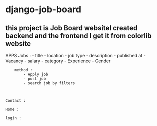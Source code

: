 # django-job-board

## this project is Job Board websiteI created backend and the frontend I get it from colorlib website


APPS
    Jobs :
        - title
        - location
        - job type
        - description
        - published at
        - Vacancy
        - salary
        - category
        - Experience
        - Gender

        method :
            - Apply job
            - post job
            - search job by filters



    Contact :

    Home :

    login :


